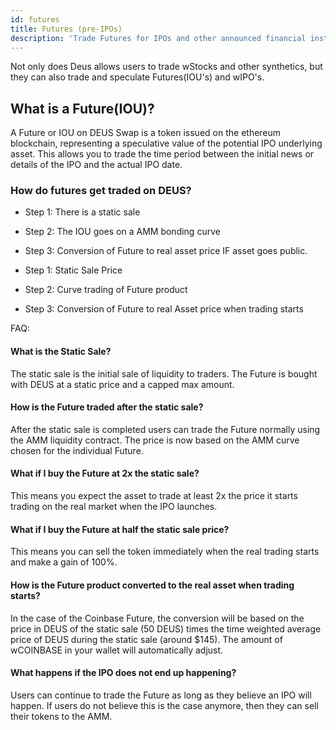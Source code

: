```yaml
---
id: futures
title: Futures (pre-IPOs)
description: 'Trade Futures for IPOs and other announced financial instruments'
---
```


Not only does Deus allows users to trade wStocks and other synthetics, but they can also trade and speculate Futures(IOU's) and wIPO's.

## What is a Future(IOU)?

A Future or IOU on DEUS Swap is a token issued on the ethereum blockchain, representing a speculative value of the potential IPO underlying asset. This allows you to trade the time period between the initial news or details of the IPO and the actual IPO date. 

### How do futures get traded on DEUS?
- Step 1: There is a static sale
- Step 2: The IOU goes on a AMM bonding curve
- Step 3: Conversion of Future to real asset price IF asset goes public.

- Step 1: Static Sale Price
- Step 2: Curve trading of Future product
- Step 3: Conversion of Future to real Asset price when trading starts

FAQ:

#### What is the Static Sale?

The static sale is the initial sale of liquidity to traders. The Future is bought with DEUS at a static price and a capped max amount. 

#### How is the Future traded after the static sale?

After the static sale is completed users can trade the Future normally using the AMM liquidity contract. The price is now based on the AMM curve chosen for the individual Future.

#### What if I buy the Future at 2x the static sale?

This means you expect the asset to trade at least 2x the price it starts trading on the real market when the IPO launches.

#### What if I buy the Future at half the static sale price?

This means you can sell the token immediately when the real trading starts and make a gain of 100%.

#### How is the Future product converted to the real asset when trading starts?

In the case of the Coinbase Future, the conversion will be based on the price in DEUS of the static sale (50 DEUS) times the time weighted average price of DEUS during the static sale (around $145). The amount of wCOINBASE in your wallet will automatically adjust. 

#### What happens if the IPO does not end up happening?

Users can continue to trade the Future as long as they believe an IPO will happen. If users do not believe this is the case anymore, then they can sell their tokens to the AMM.

